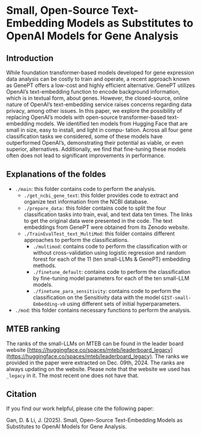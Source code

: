 # Small, Open-Source Text-Embedding Models as Substitutes to OpenAI Models for Gene Analysis
## Introduction
While foundation transformer-based models developed for gene expression data analysis can be costly to train and operate, a recent approach known as GenePT offers a low-cost and highly efficient alternative. GenePT utilizes OpenAI’s text-embedding function to encode background information, which is in textual form, about genes. However, the closed-source, online nature of OpenAI’s text-embedding service raises concerns regarding data privacy, among other issues. In this paper, we explore the possibility of replacing OpenAI’s models with open-source transformer-based text-embedding models. We identified ten models from Hugging Face that are small in size, easy to install, and light in compu- tation. Across all four gene classification tasks we considered, some of these models have outperformed OpenAI’s, demonstrating their potential as viable, or even superior, alternatives. Additionally, we find that fine-tuning these models often does not lead to significant improvements in performance.

## Explanations of the foldes
* `./main`: this folder contains code to perform the analysis.
    * `./get_ncbi_gene_text`: this folder provides code to extract and organize text information from the NCBI database.
    * `./prepare_data:` this folder contains code to split the four classification tasks into train, eval, and text data ten times. The links to get the original data were presented in the code. The text embeddings from GenePT were obtained from its Zenodo website.
    * `./TrainEvalTest_text_MultiMod`: this folder contains different approaches to perform the classifications.
        * `./multimod`: contains code to perform the classification with or without cross-validation using logistic regression and random forest for each of the 11 (ten small-LLMs & GenePT) embedding methods.
        * `./finetune_default`: contains code to perform the classification by fine-tuning model parameters for each of the ten small-LLM models.
        * `./finetune_para_sensitivity`: contains code to perform the classification on the Sensitivity data with the model `GIST-small-Embedding-v0` using different sets of initial hyperparameters.
* `./mod`: this folder contains necessary functions to perform the analysis.

## MTEB ranking
The ranks of the small-LLMs on MTEB can be found in the leader board website [https://huggingface.co/spaces/mteb/leaderboard_legacy](https://huggingface.co/spaces/mteb/leaderboard_legacy). The ranks we provided in the paper were extracted on Dec. 09th, 2024. The ranks are always updating on the website. Please note that the website we used has `_legacy` in it. The most recent one does not have that.

## Citation
If you find our work helpful, please cite the following paper:

Gan, D. & Li, J. (2025). Small, Open-Source Text-Embedding Models as Substitutes to OpenAI Models for Gene Analysis.